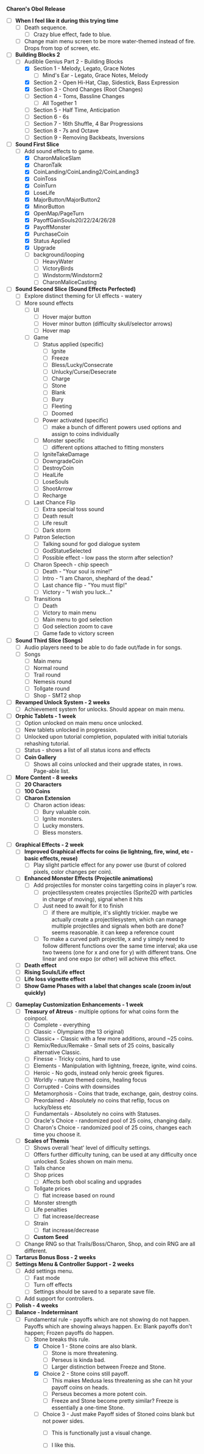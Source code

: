 **Charon's Obol Release**
- [ ] **When I feel like it during this trying time**
	- [ ] Death sequence.
		- [ ] Crazy blue effect, fade to blue.
	- [ ] Change main menu screen to be more water-themed instead of fire. Drops from top of screen, etc.
- [ ] **Building Blocks 2**
	- [ ] Audible Genius Part 2 - Building Blocks
		- [x] Section 1 - Melody, Legato, Grace Notes
			- [ ] Mind's Ear - Legato, Grace Notes, Melody
		- [x] Section 2 - Open Hi-Hat, Clap, Sidestick, Bass Expression
		- [x] Section 3 - Chord Changes (Root Changes)
		- [ ] Section 4 - Toms, Bassline Changes
			- [ ]  All Together 1
		- [ ] Section 5 - Half Time, Anticipation
		- [ ] Section 6 - 6s
		- [ ] Section 7 - 16th Shuffle, 4 Bar Progressions
		- [ ] Section 8 - 7s and Octave
		- [ ] Section 9 - Removing Backbeats, Inversions
- [ ] **Sound First Slice**
	- [ ] Add sound effects to game.
		- [x] CharonMaliceSlam
		- [x] CharonTalk
		- [x] CoinLanding/CoinLanding2/CoinLanding3
		- [x] CoinToss
		- [x] CoinTurn
		- [x] LoseLife
		- [x] MajorButton/MajorButton2
		- [x] MinorButton
		- [x] OpenMap/PageTurn
		- [x] PayoffGainSouls20/22/24/26/28
		- [x] PayoffMonster
		- [x] PurchaseCoin
		- [x] Status Applied
		- [x] Upgrade
		- [ ] background/looping
			- [ ] HeavyWater
			- [ ] VictoryBirds
			- [ ] Windstorm/Windstorm2
			- [ ] CharonMaliceCasting
- [ ] **Sound Second Slice (Sound Effects Perfected)**
	- [ ] Explore distinct theming for UI effects - watery
	- [ ] More sound effects
		- [ ] UI
			- [ ] Hover major button
			- [ ] Hover minor button (difficulty skull/selector arrows)
			- [ ] Hover map
		- [ ] Game
			- [ ] Status applied (specific)
				- [ ] Ignite
				- [ ] Freeze
				- [ ] Bless/Lucky/Consecrate
				- [ ] Unlucky/Curse/Desecrate
				- [ ] Charge
				- [ ] Stone
				- [ ] Blank
				- [ ] Bury
				- [ ] Fleeting
				- [ ] Doomed
			- [ ] Power activated (specific)
				- [ ] make a bunch of different powers used options and assign to coins individually
			- [ ] Monster specific
				- [ ] different options attached to fitting monsters
			- [ ] IgniteTakeDamage
			- [ ] DowngradeCoin
			- [ ] DestroyCoin
			- [ ] HealLife
			- [ ] LoseSouls
			- [ ] ShootArrow
			- [ ] Recharge
		- [ ] Last Chance Flip
			- [ ] Extra special toss sound
			- [ ] Death result
			- [ ] Life result
			- [ ] Dark storm
		- [ ] Patron Selection
			- [ ] Talking sound for god dialogue system
			- [ ] GodStatueSelected
			- [ ] Possible effect - low pass the storm after selection?
		- [ ] Charon Speech - chip speech
			- [ ] Death - "Your soul is mine!"
			- [ ] Intro - "I am Charon, shephard of the dead."
			- [ ] Last chance flip - "You must flip!"
			- [ ] Victory - "I wish you luck..."
		- [ ] Transitions
			- [ ] Death
			- [ ] Victory to main menu
			- [ ] Main menu to god selection
			- [ ] God selection zoom to cave
			- [ ] Game fade to victory screen
- [ ] **Sound Third Slice (Songs)**
	- [ ] Audio players need to be able to do fade out/fade in for songs.
	- [ ] Songs
		- [ ] Main menu
		- [ ] Normal round
		- [ ] Trail round
		- [ ] Nemesis round
		- [ ] Tollgate round
		- [ ] Shop - SMT2 shop

- [ ] **Revamped Unlock System - 2 weeks**
	- [ ] Achievement system for unlocks. Should appear on main menu.
- [ ] **Orphic Tablets - 1 week**
	- [ ] Option unlocked on main menu once unlocked.
	- [ ] New tablets unlocked in progression.
	- [ ] Unlocked upon tutorial completion, populated with initial tutorials rehashing tutorial.
	- [ ] Status - shows a list of all status icons and effects
	- [ ] **Coin Gallery**
		- [ ] Shows all coins unlocked and their upgrade states, in rows. Page-able list.
- [ ] **More Content - 8 weeks**
	- [ ] **20 Characters**
	- [ ] **100 Coins**
	- [ ] **Charon Extension**
		- [ ] Charon action ideas:
			- [ ] Bury valuable coin.
			- [ ] Ignite monsters.
			- [ ] Lucky monsters.
			- [ ] Bless monsters.
* [ ] **Graphical Effects - 2 week**
	- [ ] **Improved Graphical effects for coins (ie lightning, fire, wind, etc - basic effects, reuse)**
		- [ ] Play slight particle effect for any power use (burst of colored pixels, color changes per coin).
	- [ ] **Enhanced Monster Effects (Projectile animations)**
		- [ ] Add projectiles for monster coins targetting coins in player's row.
			- [ ] projectilesystem creates projectiles (Sprite2D with particles in charge of moving), signal when it hits
			- [ ] Just need to await for it to finish
				- [ ] if there are multiple, it's slightly trickier. maybe we actually create a projectilesystem, which can manage multiple projectiles and signals when both are done? seems reasonable. it can keep a reference count
			- [ ] To make a curved path projectile, x and y simply need to follow different functions over the same time interval; aka use two tweens (one for x and one for y) with different trans. One linear and one expo (or other) will achieve this effect.
	- [ ] **Death effect**
	- [ ] **Rising Souls/Life effect**
	- [ ] **Life loss vignette effect**
	- [ ] **Show Game Phases with a label that changes scale (zoom in/out quickly)**
- [ ] **Gameplay Customization Enhancements - 1 week**
	- [ ] **Treasury of Atreus** - multiple options for what coins form the coinpool.
		- [ ] Complete - everything
		- [ ] Classic - Olympians (the 13 original)
		- [ ] Classic+ - Classic with a few more additions, around ~25 coins.
		- [ ] Remix/Redux/Remake - Small sets of 25 coins, basically alternative Classic.
		- [ ] Finesse - Tricky coins, hard to use
		- [ ] Elements - Manipulation with lightning, freeze, ignite, wind coins.
		- [ ] Heroic - No gods, instead only heroic greek figures.
		- [ ] Worldly - nature themed coins, healing focus
		- [ ] Corrupted - Coins with downsides
		- [ ] Metamorphosis - Coins that trade, exchange, gain, destroy coins.
		- [ ] Preordained - Absolutely no coins that reflip, focus on lucky/bless etc
		- [ ] Fundamentals - Absolutely no coins with Statuses.
		- [ ] Oracle's Choice - randomized pool of 25 coins, changing daily.
		- [ ] Charon's Choice - randomized pool of 25 coins, changes each time you choose it.
	- [ ] **Scales of Themis**
		- [ ] Shows overall 'heat' level of difficulty settings.
		- [ ] Offers further difficulty tuning, can be used at any difficulty once unlocked. Scales shown on main menu.
		- [ ] Tails chance
		- [ ] Shop prices
			- [ ] Affects both obol scaling and upgrades
		- [ ] Tollgate prices
			- [ ] flat increase based on round
		- [ ] Monster strength
		- [ ] Life penalties
			- [ ] flat increase/decrease
		- [ ] Strain
			- [ ] flat increase/decrease
		- [ ] **Custom Seed**
	- [ ] Change RNG so that Trails/Boss/Charon, Shop, and coin RNG are all different.
- [ ] **Tartarus Bonus Boss - 2 weeks**
- [ ] **Settings Menu & Controller Support - 2 weeks**
	- [ ] Add settings menu.
		- [ ] Fast mode
		- [ ] Turn off effects
		- [ ] Settings should be saved to a separate save file.
	- [ ] Add support for controllers.
- [ ] **Polish - 4 weeks**
- [ ] **Balance - Indeterminant**
	- [ ] Fundamental rule - payoffs which are not showing do not happen. Payoffs which are showing always happen. Ex: Blank payoffs don't happen; Frozen payoffs do happen.
		- [ ] Stone breaks this rule. 
			- [x] Choice 1 - Stone coins are also blank.
				- [ ] Stone is more threatening.
				- [ ] Perseus is kinda bad.
				- [ ] Larger distinction between Freeze and Stone.
			- [x] Choice 2 - Stone coins still payoff.
				- [ ] This makes Medusa less threatening as she can hit your payoff coins on heads.
				- [ ] Perseus becomes a more potent coin.
				- [ ] Freeze and Stone become pretty similar? Freeze is essentially a one-time Stone.
			- [ ] Choice 3 - Just make Payoff sides of Stoned coins blank but not power sides. 
				- [ ] This is functionally just a visual change.
				- [ ] I like this.

